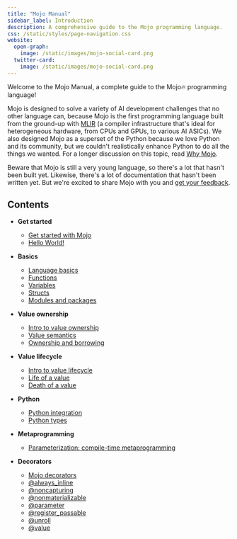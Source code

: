 ```yaml
---
title: "Mojo Manual"
sidebar_label: Introduction
description: A comprehensive guide to the Mojo programming language.
css: /static/styles/page-navigation.css
website:
  open-graph:
    image: /static/images/mojo-social-card.png
  twitter-card:
    image: /static/images/mojo-social-card.png
---
```


Welcome to the Mojo Manual, a complete guide to the Mojo🔥 programming language!

Mojo is designed to solve a variety of AI development challenges that no other
language can, because Mojo is the first programming language built from the
ground-up with [MLIR](https://mlir.llvm.org/) (a compiler infrastructure that's
ideal for heterogeneous hardware, from CPUs and GPUs, to various AI ASICs). We
also designed Mojo as a superset of the Python because we love Python and its
community, but we couldn't realistically enhance Python to do all the things we
wanted. For a longer discussion on this topic, read [Why
Mojo](/mojo/why-mojo.html).

Beware that Mojo is still a very young language, so there's a lot that hasn't
been built yet. Likewise, there's a lot of documentation that hasn't been
written yet. But we're excited to share Mojo with you and [get your
feedback](/mojo/community.html).

## Contents

- **Get started**

  - [Get started with Mojo](get-started/index.html)
  - [Hello World!](get-started/hello-world.html)

- **Basics**

  - [Language basics](basics/index.html)
  - [Functions](basics/functions.html)
  - [Variables](basics/variables.html)
  - [Structs](basics/structs.html)
  - [Modules and packages](basics/packages.html)

- **Value ownership**

  - [Intro to value ownership](values/index.html)
  - [Value semantics](values/value-semantics.html)
  - [Ownership and borrowing](values/ownership.html)

- **Value lifecycle**

  - [Intro to value lifecycle](lifecycle/index.html)
  - [Life of a value](lifecycle/life.html)
  - [Death of a value](lifecycle/death.html)

- **Python**

  - [Python integration](python/index.html)
  - [Python types](python/types.html)

- **Metaprogramming**

  - [Parameterization: compile-time metaprogramming](parameters/index.html)

- **Decorators**

  - [Mojo decorators](decorators/index.html)
  - [@always_inline](decorators/always-inline.html)
  - [@noncapturing](decorators/noncapturing.html)
  - [@nonmaterializable](decorators/nonmaterializable.html)
  - [@parameter](decorators/parameter.html)
  - [@register_passable](decorators/register-passable.html)
  - [@unroll](decorators/unroll.html)
  - [@value](decorators/value.html)
